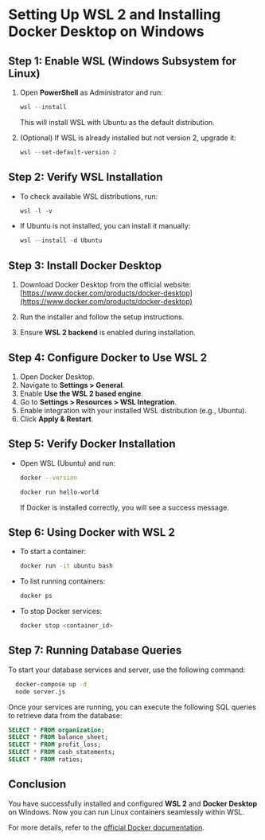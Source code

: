 # Setting Up WSL 2 and Installing Docker Desktop on Windows

## Step 1: Enable WSL (Windows Subsystem for Linux)

1. Open **PowerShell** as Administrator and run:
   ```powershell
   wsl --install
   ```
   This will install WSL with Ubuntu as the default distribution.

2. (Optional) If WSL is already installed but not version 2, upgrade it:
   ```powershell
   wsl --set-default-version 2
   ```

## Step 2: Verify WSL Installation

- To check available WSL distributions, run:
  ```powershell
  wsl -l -v
  ```
- If Ubuntu is not installed, you can install it manually:
  ```powershell
  wsl --install -d Ubuntu
  ```

## Step 3: Install Docker Desktop

1. Download Docker Desktop from the official website:
   [https://www.docker.com/products/docker-desktop](https://www.docker.com/products/docker-desktop)

2. Run the installer and follow the setup instructions.

3. Ensure **WSL 2 backend** is enabled during installation.

## Step 4: Configure Docker to Use WSL 2

1. Open Docker Desktop.
2. Navigate to **Settings > General**.
3. Enable **Use the WSL 2 based engine**.
4. Go to **Settings > Resources > WSL Integration**.
5. Enable integration with your installed WSL distribution (e.g., Ubuntu).
6. Click **Apply & Restart**.

## Step 5: Verify Docker Installation

- Open WSL (Ubuntu) and run:
  ```bash
  docker --version
  ```
  ```bash
  docker run hello-world
  ```
  If Docker is installed correctly, you will see a success message.

## Step 6: Using Docker with WSL 2

- To start a container:
  ```bash
  docker run -it ubuntu bash
  ```
- To list running containers:
  ```bash
  docker ps
  ```
- To stop Docker services:
  ```bash
  docker stop <container_id>
  ```

## Step 7: Running Database Queries

To start your database services and server, use the following command:
```bash
  docker-compose up -d
  node server.js
```

Once your services are running, you can execute the following SQL queries to retrieve data from the database:
```sql
SELECT * FROM organization;
SELECT * FROM balance_sheet;
SELECT * FROM profit_loss;
SELECT * FROM cash_statements;
SELECT * FROM ratios;
```

## Conclusion
You have successfully installed and configured **WSL 2** and **Docker Desktop** on Windows. Now you can run Linux containers seamlessly within WSL.

For more details, refer to the [official Docker documentation](https://docs.docker.com/desktop/windows/wsl/).

